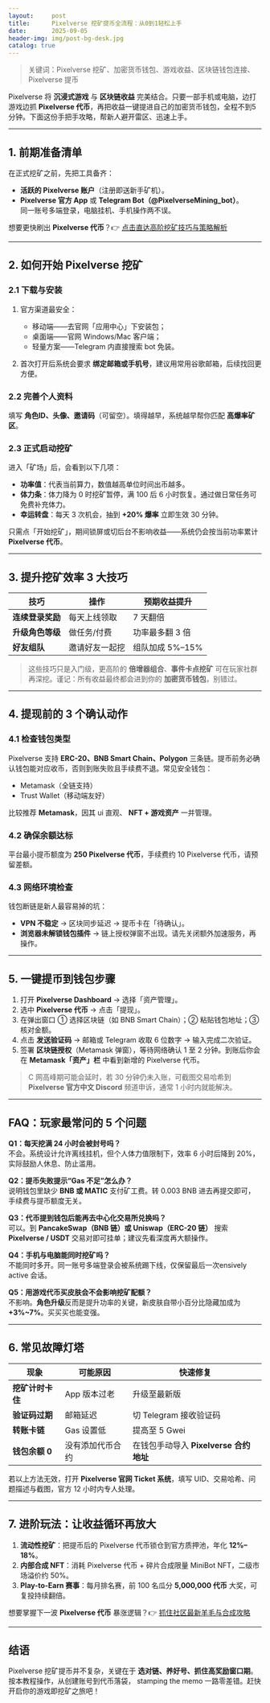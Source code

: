 ```yaml
---
layout:     post
title:      Pixelverse 挖矿提币全流程：从0到1轻松上手
date:       2025-09-05
header-img: img/post-bg-desk.jpg
catalog: true
---
```


> 关键词：Pixelverse 挖矿、加密货币钱包、游戏收益、区块链钱包连接、Pixelverse 提币

Pixelverse 将 **沉浸式游戏** 与 **区块链收益** 完美结合。只要一部手机或电脑，边打游戏边抓 **Pixelverse 代币**，再把收益一键提进自己的加密货币钱包，全程不到5分钟。下面这份手把手攻略，帮新人避开雷区、迅速上手。

---

## 1. 前期准备清单

在正式挖矿之前，先把工具备齐：

- **活跃的 Pixelverse 账户**（注册即送新手矿机）。
- **Pixelverse 官方 App** 或 **Telegram Bot（@PixelverseMining_bot）**。  
  同一账号多端登录，电脑挂机、手机操作两不误。

想要更快刷出 **Pixelverse 代币**？👉 [点击直达高阶挖矿技巧与策略解析](https://okxdog.com/)  

---

## 2. 如何开始 Pixelverse 挖矿

### 2.1 下载与安装
1. 官方渠道最安全：  
   - 移动端——去官网「应用中心」下安装包；  
   - 桌面端——官网 Windows/Mac 客户端；  
   - 轻量方案——Telegram 内直接搜索 bot 免装。  

2. 首次打开后系统会要求 **绑定邮箱或手机号**，建议用常用谷歌邮箱，后续找回更方便。

### 2.2 完善个人资料  
填写 **角色ID、头像、邀请码**（可留空）。填得越早，系统越早帮你匹配 **高爆率矿区**。

### 2.3 正式启动挖矿  
进入「矿场」后，会看到以下几项：

- **功率值**：代表当前算力，数值越高单位时间出币越多。  
- **体力条**：体力降为 0 时挖矿暂停，满 100 后 6 小时恢复。通过做日常任务可免费补充体力。  
- **幸运转盘**：每天 3 次机会，抽到 **+20% 爆率** 立即生效 30 分钟。

只需点「开始挖矿」，期间锁屏或切后台不影响收益——系统仍会按当前功率累计 **Pixelverse 代币**。

---

## 3. 提升挖矿效率 3 大技巧

| 技巧 | 操作 | 预期收益提升 |
|---|---|---|
| **连续登录奖励** | 每天上线领取 | 7 天翻倍 |
| **升级角色等级** | 做任务/付费 | 功率最多翻 3 倍 |
| **好友组队** | 邀请好友一起挖 | 组队加成 5%–15% |

> 这些技巧只是入门级，更高阶的 **倍增器组合**、**事件卡点挖矿** 可在玩家社群再深挖。谨记：所有收益最终都会进到你的 **加密货币钱包**，别错过。

---

## 4. 提现前的 3 个确认动作

### 4.1 检查钱包类型  
Pixelverse 支持 **ERC-20、BNB Smart Chain、Polygon** 三条链。提币前务必确认钱包能对应收币，否则到账失败且手续费不退。常见安全钱包：  
- Metamask（全链支持）  
- Trust Wallet（移动端友好）  

比较推荐 **Metamask**，因其 ui 直观、 **NFT + 游戏资产** 一并管理。

### 4.2 确保余额达标  
平台最小提币额度为 **250 Pixelverse 代币**，手续费约 10 Pixelverse 代币，请预留差额。

### 4.3 网络环境检查  
钱包断链是新人最容易掉的坑：  
- **VPN 不稳定** → 区块同步延迟 → 提币卡在「待确认」。  
- **浏览器未解锁钱包插件** → 链上授权弹窗不出现。请先关闭额外加速服务，再操作。

---

## 5. 一键提币到钱包步骤

1. 打开 **Pixelverse Dashboard** → 选择「资产管理」。  
2. 选中 **Pixelverse 代币** → 点击「提现」。  
3. 在弹出窗口 ① 选择区块链（如 BNB Smart Chain）；② 粘贴钱包地址；③ 核对金额。  
4. 点击 **发送验证码** → 邮箱或 Telegram 收取 6 位数字 → 输入完成二次验证。  
5. 签署 **区块链授权**（Metamask 弹窗），等待网络确认 1 至 2 分钟。到账后你会在 **Metamask「资产」栏** 中看到新增的 Pixelverse 代币。

> C 网高峰期可能会延时，若 30 分钟仍未入账，可截图交易哈希到 **Pixelverse 官方中文 Discord** 频道申诉，通常 1 小时内就能解决。

---

## FAQ：玩家最常问的 5 个问题

**Q1：每天挖满 24 小时会被封号吗？**  
不会。系统设计允许离线挂机，但个人体力值限制下，效率 6 小时后降到 20%，实际鼓励人休息、防止滥用。

**Q2：提币失败提示“Gas 不足”怎么办？**  
说明钱包里缺少 **BNB 或 MATIC** 支付矿工费。转 0.003 BNB 进去再提交即可，手续费与提币额度无关。

**Q3：代币提到钱包后能再去中心化交易所兑换吗？**  
可以。到 **PancakeSwap（BNB 链）或 Uniswap（ERC-20 链）** 搜索 **Pixelverse / USDT** 交易对即可挂单；建议先看深度再大额操作。

**Q4：手机与电脑能同时挖矿吗？**  
不能同时多开。同一账号多端登录会被系统踢下线，仅保留最后一次ensively active 会话。

**Q5：用游戏代币买皮肤会不会影响挖矿配额？**  
不影响。**角色升级**反而是提升功率的关键，新皮肤自带小百分比隐藏加成为 **+3%~7%**。买买买也能变强。

---

## 6. 常见故障灯塔

| 现象 | 可能原因 | 快速修复 |
|---|---|---|
| **挖矿计时卡住** | App 版本过老 | 升级至最新版 |
| **验证码过期** | 邮箱延迟 | 切 Telegram 接收验证码 |
| **转账卡链** | Gas 设置低 | 提高至 5 Gwei |
| **钱包余额 0** | 没有添加代币合约 | 在钱包手动导入 **Pixelverse 合约地址** |

若以上方法无效，打开 **Pixelverse 官网 Ticket 系统**，填写 UID、交易哈希、问题描述与截图，官方 12 小时内专人处理。

---

## 7. 进阶玩法：让收益循环再放大

1. **流动性挖矿**：把提币后的 Pixelverse 代币锁仓到官方质押池，年化 **12%–18%**。  
2. **内部合成 NFT**：消耗 Pixelverse 代币 + 碎片合成限量 MiniBot NFT，二级市场溢价约 50%。  
3. **Play-to-Earn 赛事**：每月排名赛，前 100 名瓜分 **5,000,000 代币** 大奖，可复投持续翻倍。

想要掌握下一波 **Pixelverse 代币** 暴涨逻辑？👉 [抓住社区最新羊毛与合成攻略](https://okxdog.com/)  

---

## 结语

Pixelverse 挖矿提币并不复杂，关键在于 **选对链、养好号、抓住高奖励窗口期**。按本教程操作，从创建账号到代币落袋， stamping the memo 一路零差错。赶快开启你的游戏即挖矿之旅吧！